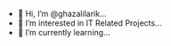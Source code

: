- 👋 Hi, I’m @ghazalilarik...
- 👀 I’m interested in IT Related Projects...
- 🌱 I’m currently learning...

<!---
ghazalilarik/ghazalilarik is a ✨ special ✨ repository because its `README.md` (this file) appears on your GitHub profile.
You can click the Preview link to take a look at your changes.
--->

